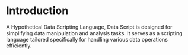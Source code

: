 # Introduction

A Hypothetical Data Scripting Language, Data Script is designed for simplifying data manipulation and analysis tasks. It serves as a scripting language tailored specifically for handling various data operations efficiently.

